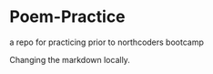 # Poem-Practice
a repo for practicing prior to northcoders bootcamp

Changing the markdown locally.
